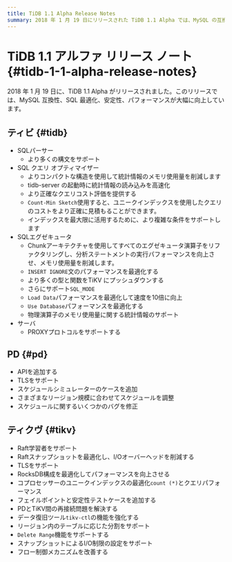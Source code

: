 ```yaml
---
title: TiDB 1.1 Alpha Release Notes
summary: 2018 年 1 月 19 日にリリースされた TiDB 1.1 Alpha では、MySQL の互換性、SQL の最適化、安定性、パフォーマンスが大幅に向上しています。主な更新には、SQL パーサー、クエリ オプティマイザー、エグゼキューターの強化、および PROXY プロトコルのサーバーサポートが含まれます。PD では、より多くの API、TLS サポート、改善されたスケジュール機能が提供されるようになり、TiKV ではRaft学習者サポート、TLS、パフォーマンス最適化が導入されています。さらに、データ回復ツールが強化され、フロー制御メカニズムが改善されています。
---
```


# TiDB 1.1 アルファ リリース ノート {#tidb-1-1-alpha-release-notes}

2018 年 1 月 19 日に、TiDB 1.1 Alpha がリリースされました。このリリースでは、MySQL 互換性、SQL 最適化、安定性、パフォーマンスが大幅に向上しています。

## ティビ {#tidb}

-   SQLパーサー
    -   より多くの構文をサポート
-   SQL クエリ オプティマイザー
    -   よりコンパクトな構造を使用して統計情報のメモリ使用量を削減します
    -   tidb-server の起動時に統計情報の読み込みを高速化
    -   より正確なクエリコスト評価を提供する
    -   `Count-Min Sketch`使用すると、ユニークインデックスを使用したクエリのコストをより正確に見積もることができます。
    -   インデックスを最大限に活用するために、より複雑な条件をサポートします
-   SQLエグゼキュータ
    -   Chunkアーキテクチャを使用してすべてのエグゼキュータ演算子をリファクタリングし、分析ステートメントの実行パフォーマンスを向上させ、メモリ使用量を削減します。
    -   `INSERT IGNORE`文のパフォーマンスを最適化する
    -   より多くの型と関数をTiKV にプッシュダウンする
    -   さらにサポート`SQL_MODE`
    -   `Load Data`パフォーマンスを最適化して速度を10倍に向上
    -   `Use Database`パフォーマンスを最適化する
    -   物理演算子のメモリ使用量に関する統計情報のサポート
-   サーバ
    -   PROXYプロトコルをサポートする

## PD {#pd}

-   APIを追加する
-   TLSをサポート
-   スケジュールシミュレーターのケースを追加
-   さまざまなリージョン規模に合わせてスケジュールを調整
-   スケジュールに関するいくつかのバグを修正

## ティクヴ {#tikv}

-   Raft学習者をサポート
-   Raftスナップショットを最適化し、I/Oオーバーヘッドを削減する
-   TLSをサポート
-   RocksDB構成を最適化してパフォーマンスを向上させる
-   コプロセッサーのユニークインデックスの最適化`count (*)`とクエリパフォーマンス
-   フェイルポイントと安定性テストケースを追加する
-   PDとTiKV間の再接続問題を解決する
-   データ復旧ツール`tikv-ctl`の機能を強化する
-   リージョン内のテーブルに応じた分割をサポート
-   `Delete Range`機能をサポートする
-   スナップショットによるI/O制限の設定をサポート
-   フロー制御メカニズムを改善する
